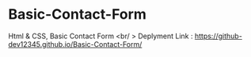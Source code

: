 # Basic-Contact-Form
Html &amp; CSS, Basic Contact Form <br/ >
Deplyment Link :  https://github-dev12345.github.io/Basic-Contact-Form/
